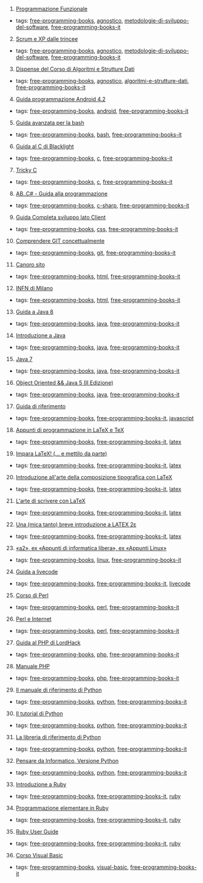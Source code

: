 1. [Programmazione Funzionale](http://minimalprocedure.pragmas.org/writings/programmazione_funzionale/programmazione_funzionale.html)
  * tags: [free-programming-books](tags/free-programming-books.md), [agnostico](tags/agnostico.md), [metodologie-di-sviluppo-del-software](tags/metodologie-di-sviluppo-del-software.md), [free-programming-books-it](tags/free-programming-books-it.md)
2. [Scrum e XP dalle trincee](http://www.open-ware.org/ita/news/kniberg1.htm)
  * tags: [free-programming-books](tags/free-programming-books.md), [agnostico](tags/agnostico.md), [metodologie-di-sviluppo-del-software](tags/metodologie-di-sviluppo-del-software.md), [free-programming-books-it](tags/free-programming-books-it.md)
3. [Dispense del Corso di Algoritmi e Strutture Dati](http://www.dmi.unict.it/nicosia/lectures/programmazione-scientifica/algo.pdf)
  * tags: [free-programming-books](tags/free-programming-books.md), [agnostico](tags/agnostico.md), [algoritmi-e-strutture-dati](tags/algoritmi-e-strutture-dati.md), [free-programming-books-it](tags/free-programming-books-it.md)
4. [Guida programmazione Android 4.2](http://www.sprik.it/download/guida-programmazione-android-4-2/)
  * tags: [free-programming-books](tags/free-programming-books.md), [android](tags/android.md), [free-programming-books-it](tags/free-programming-books-it.md)
5. [Guida avanzata per la bash](http://www.dmi.unict.it/diraimondo/web/wp-content/uploads/classes/so/mirror-stuff/abs-guide.pdf)
  * tags: [free-programming-books](tags/free-programming-books.md), [bash](tags/bash.md), [free-programming-books-it](tags/free-programming-books-it.md)
6. [Guida al C di Blacklight](http://blacklight.gotdns.org/guidac.pdf)
  * tags: [free-programming-books](tags/free-programming-books.md), [c](tags/c.md), [free-programming-books-it](tags/free-programming-books-it.md)
7. [Tricky C](http://www.dmi.unict.it/diraimondo/web/wp-content/uploads/classes/so/mirror-stuff/Tricky_C.pdf)
  * tags: [free-programming-books](tags/free-programming-books.md), [c](tags/c.md), [free-programming-books-it](tags/free-programming-books-it.md)
8. [AB..C# - Guida alla programmazione](http://www.youblisher.com/p/21542-ABC-Guida-alla-programmazione/)
  * tags: [free-programming-books](tags/free-programming-books.md), [c-sharp](tags/c-sharp.md), [free-programming-books-it](tags/free-programming-books-it.md)
9. [Guida Completa sviluppo lato Client](http://www.aiutamici.com/PortalWeb/eBook/ebook/Alessandro_Stella-Programmare_per_il_web.pdf)
  * tags: [free-programming-books](tags/free-programming-books.md), [css](tags/css.md), [free-programming-books-it](tags/free-programming-books-it.md)
10. [Comprendere GIT concettualmente](http://www.linuxtrent.it/sites/default/files/Comprendere%20Git%20concettualmente%20-%20Marco%20Ciampa%20-%20r1.pdf)
  * tags: [free-programming-books](tags/free-programming-books.md), [git](tags/git.md), [free-programming-books-it](tags/free-programming-books-it.md)
11. [Canoro sito](http://canoro.altervista.org/guide/html/GuidaHTML22.pdf)
  * tags: [free-programming-books](tags/free-programming-books.md), [html](tags/html.md), [free-programming-books-it](tags/free-programming-books-it.md)
12. [INFN di Milano](http://www.mi.infn.it/~calcolo/corso_base_html/pdf/corso_base_html.pdf)
  * tags: [free-programming-books](tags/free-programming-books.md), [html](tags/html.md), [free-programming-books-it](tags/free-programming-books-it.md)
13. [Guida a Java 8](http://twiki.di.uniroma1.it/pub/Metod_prog/RS_INFO/lezioni.html)
  * tags: [free-programming-books](tags/free-programming-books.md), [java](tags/java.md), [free-programming-books-it](tags/free-programming-books-it.md)
14. [Introduzione a Java](http://www.ateneonline.it/hyperbook/j_book/java2.htm)
  * tags: [free-programming-books](tags/free-programming-books.md), [java](tags/java.md), [free-programming-books-it](tags/free-programming-books-it.md)
15. [Java 7](https://it.wikibooks.org/wiki/Java)
  * tags: [free-programming-books](tags/free-programming-books.md), [java](tags/java.md), [free-programming-books-it](tags/free-programming-books-it.md)
16. [Object Oriented && Java 5 (II Edizione)](http://www.claudiodesio.com/download/oo_&&_java_5.zip)
  * tags: [free-programming-books](tags/free-programming-books.md), [java](tags/java.md), [free-programming-books-it](tags/free-programming-books-it.md)
17. [Guida di riferimento](http://lia.deis.unibo.it/Courses/TecnologieWeb0809/materiale/laboratorio/guide/JScriptRef_Ita.pdf)
  * tags: [free-programming-books](tags/free-programming-books.md), [free-programming-books-it](tags/free-programming-books-it.md), [javascript](tags/javascript.md)
18. [Appunti di programmazione in LaTeX e TeX](http://profs.sci.univr.it/~gregorio/introtex.pdf)
  * tags: [free-programming-books](tags/free-programming-books.md), [free-programming-books-it](tags/free-programming-books-it.md), [latex](tags/latex.md)
19. [Impara LaTeX! (... e mettilo da parte)](https://users.dimi.uniud.it/~gianluca.gorni/TeX/itTeXdoc/impara_latex.pdf)
  * tags: [free-programming-books](tags/free-programming-books.md), [free-programming-books-it](tags/free-programming-books-it.md), [latex](tags/latex.md)
20. [Introduzione all'arte della composizione tipografica con LaTeX](http://www.guitex.org/home/images/doc/guidaguit-b5.pdf)
  * tags: [free-programming-books](tags/free-programming-books.md), [free-programming-books-it](tags/free-programming-books-it.md), [latex](tags/latex.md)
21. [L'arte di scrivere con LaTeX](http://www.lorenzopantieri.net/LaTeX_files/ArteLaTeX.pdf)
  * tags: [free-programming-books](tags/free-programming-books.md), [free-programming-books-it](tags/free-programming-books-it.md), [latex](tags/latex.md)
22. [Una (mica tanto) breve introduzione a LATEX 2ε](http://www.ctan.org/tex-archive/info/lshort/italian)
  * tags: [free-programming-books](tags/free-programming-books.md), [free-programming-books-it](tags/free-programming-books-it.md), [latex](tags/latex.md)
23. [«a2», ex «Appunti di informatica libera», ex «Appunti Linux»](http://archive.org/download/AppuntiDiInformaticaLibera/)
  * tags: [free-programming-books](tags/free-programming-books.md), [linux](tags/linux.md), [free-programming-books-it](tags/free-programming-books-it.md)
24. [Guida a livecode](http://www.maxvessi.net/pmwiki/pmwiki.php?n=Main.GuidaALivecode)
  * tags: [free-programming-books](tags/free-programming-books.md), [free-programming-books-it](tags/free-programming-books-it.md), [livecode](tags/livecode.md)
25. [Corso di Perl](http://www.perl.it/documenti/articoli/mb_corso_perl/mb_corso_perl.pdf)
  * tags: [free-programming-books](tags/free-programming-books.md), [perl](tags/perl.md), [free-programming-books-it](tags/free-programming-books-it.md)
26. [Perl e Internet](http://www.ateneonline.it/hyperbook/p_book/perl2.htm)
  * tags: [free-programming-books](tags/free-programming-books.md), [perl](tags/perl.md), [free-programming-books-it](tags/free-programming-books-it.md)
27. [Guida al PHP di LordHack](http://www.lordhack.altervista.org/brdp.pdf)
  * tags: [free-programming-books](tags/free-programming-books.md), [php](tags/php.md), [free-programming-books-it](tags/free-programming-books-it.md)
28. [Manuale PHP](http://francescomuscolo.altervista.org/manuale_PHP.pdf)
  * tags: [free-programming-books](tags/free-programming-books.md), [php](tags/php.md), [free-programming-books-it](tags/free-programming-books-it.md)
29. [Il manuale di riferimento di Python](http://docs.python.it/html/ref/)
  * tags: [free-programming-books](tags/free-programming-books.md), [python](tags/python.md), [free-programming-books-it](tags/free-programming-books-it.md)
30. [Il tutorial di Python](http://docs.python.it/html/tut/)
  * tags: [free-programming-books](tags/free-programming-books.md), [python](tags/python.md), [free-programming-books-it](tags/free-programming-books-it.md)
31. [La libreria di riferimento di Python](http://docs.python.it/html/lib/)
  * tags: [free-programming-books](tags/free-programming-books.md), [python](tags/python.md), [free-programming-books-it](tags/free-programming-books-it.md)
32. [Pensare da Informatico, Versione Python](http://www.python.it/doc/Howtothink/Howtothink-html-it/index.htm)
  * tags: [free-programming-books](tags/free-programming-books.md), [python](tags/python.md), [free-programming-books-it](tags/free-programming-books-it.md)
33. [Introduzione a Ruby](http://tesi.cab.unipd.it/22937/1/Tesina_-_Introduzione_a_Ruby.pdf)
  * tags: [free-programming-books](tags/free-programming-books.md), [free-programming-books-it](tags/free-programming-books-it.md), [ruby](tags/ruby.md)
34. [Programmazione elementare in Ruby](http://minimalprocedure.pragmas.org/writings/programmazione_elementare_ruby/corso_elementare_ruby.html)
  * tags: [free-programming-books](tags/free-programming-books.md), [free-programming-books-it](tags/free-programming-books-it.md), [ruby](tags/ruby.md)
35. [Ruby User Guide](http://ruby-it.org/rug_it.zip)
  * tags: [free-programming-books](tags/free-programming-books.md), [free-programming-books-it](tags/free-programming-books-it.md), [ruby](tags/ruby.md)
36. [Corso Visual Basic](http://www.webalice.it/kindofapple/corsovb.pdf)
  * tags: [free-programming-books](tags/free-programming-books.md), [visual-basic](tags/visual-basic.md), [free-programming-books-it](tags/free-programming-books-it.md)
